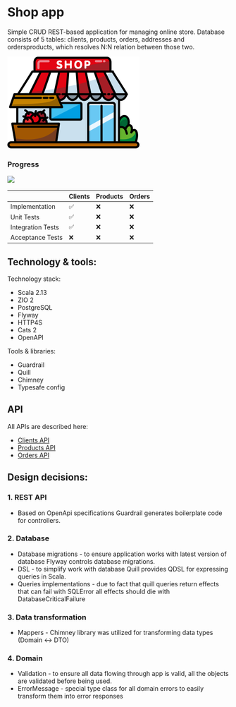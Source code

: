 # Shop app
Simple CRUD REST-based application for managing online store. Database consists of 5 tables: clients, products, orders, addresses and ordersproducts, which resolves N:N relation between those two.

![image info](./icon.png)


### Progress
![](https://geps.dev/progress/40?dangerColor=800000&warningColor=ff9900&successColor=006600)

|                   | Clients | Products | Orders |
|-------------------|---------|----------|--------|
| Implementation    | ✅       | ❌        | ❌      |
| Unit Tests        | ✅       | ❌        | ❌      |
| Integration Tests | ✅       | ❌        | ❌      |
| Acceptance Tests  | ❌       | ❌        | ❌      |

## Technology & tools:
Technology stack:
* Scala 2.13
* ZIO 2
* PostgreSQL
* Flyway
* HTTP4S
* Cats 2
* OpenAPI

Tools & libraries:
* Guardrail
* Quill
* Chimney
* Typesafe config


## API
All APIs are described here:
* [Clients API](./api/clientApi.yaml)
* [Products API]()
* [Orders API]()

## Design decisions:
### 1. REST API
* Based on OpenApi specifications Guardrail generates boilerplate code for controllers.

### 2. Database
* Database migrations - to ensure application works with latest version of database Flyway controls database migrations.
* DSL - to simplify work with database Quill provides QDSL for expressing queries in Scala.
* Queries implementations - due to fact that quill queries return effects that can fail with SQLError all effects should die with DatabaseCriticalFailure

### 3. Data transformation
* Mappers - Chimney library was utilized for transforming data types (Domain <-> DTO)

### 4. Domain
* Validation - to ensure all data flowing through app is valid, all the objects are validated before being used. 
* ErrorMessage - special type class for all domain errors to easily transform them into error responses